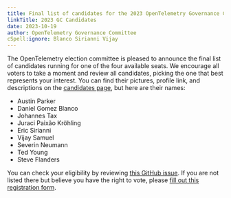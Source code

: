 ```yaml
---
title: Final list of candidates for the 2023 OpenTelemetry Governance Committee
linkTitle: 2023 GC Candidates
date: 2023-10-19
author: OpenTelemetry Governance Committee
cSpell:ignore: Blanco Sirianni Vijay
---
```


The OpenTelemetry election committee is pleased to announce the final list of
candidates running for one of the four available seats. We encourage all voters
to take a moment and review all candidates, picking the one that best represents
your interest. You can find their pictures, profile link, and descriptions on
the
[candidates page](https://github.com/open-telemetry/community/blob/main/elections/2023/governance-committee-candidates.md),
but here are their names:

- Austin Parker
- Daniel Gomez Blanco
- Johannes Tax
- Juraci Paixão Kröhling
- Eric Sirianni
- Vijay Samuel
- Severin Neumann
- Ted Young
- Steve Flanders

You can check your eligibility by reviewing
[this GitHub issue](https://github.com/open-telemetry/community/issues/1561). If
you are not listed there but believe you have the right to vote, please
[fill out this registration form](https://forms.gle/GWuGZKku326pCLUo6).
